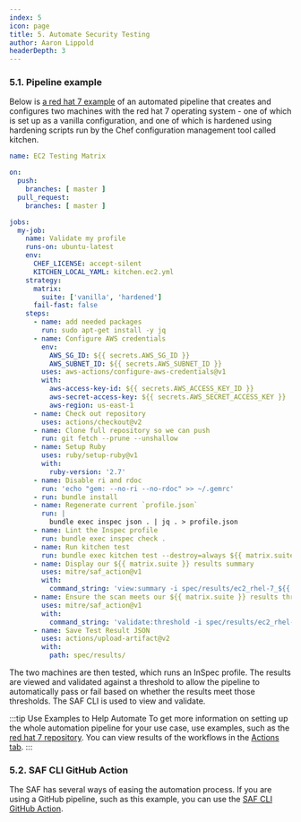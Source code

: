 ```yaml
---
index: 5
icon: page
title: 5. Automate Security Testing
author: Aaron Lippold
headerDepth: 3
---
```


### 5.1. Pipeline example 

Below is [a red hat 7 example](https://github.com/mitre/redhat-enterprise-linux-7-stig-baseline/blob/master/.github/workflows/verify-ec2.yml) of an automated pipeline that creates and configures two machines with the red hat 7 operating system - one of which is set up as a vanilla configuration, and one of which is hardened using hardening scripts run by the Chef configuration management tool called kitchen. 


```yaml
name: EC2 Testing Matrix

on:
  push:
    branches: [ master ]
  pull_request:
    branches: [ master ]

jobs:
  my-job:
    name: Validate my profile
    runs-on: ubuntu-latest
    env:
      CHEF_LICENSE: accept-silent
      KITCHEN_LOCAL_YAML: kitchen.ec2.yml
    strategy:
      matrix:
        suite: ['vanilla', 'hardened']
      fail-fast: false
    steps:
      - name: add needed packages
        run: sudo apt-get install -y jq
      - name: Configure AWS credentials
        env:
          AWS_SG_ID: ${{ secrets.AWS_SG_ID }}
          AWS_SUBNET_ID: ${{ secrets.AWS_SUBNET_ID }}
        uses: aws-actions/configure-aws-credentials@v1
        with:
          aws-access-key-id: ${{ secrets.AWS_ACCESS_KEY_ID }}
          aws-secret-access-key: ${{ secrets.AWS_SECRET_ACCESS_KEY }}
          aws-region: us-east-1
      - name: Check out repository
        uses: actions/checkout@v2
      - name: Clone full repository so we can push
        run: git fetch --prune --unshallow
      - name: Setup Ruby
        uses: ruby/setup-ruby@v1
        with:
          ruby-version: '2.7'
      - name: Disable ri and rdoc
        run: 'echo "gem: --no-ri --no-rdoc" >> ~/.gemrc'
      - run: bundle install
      - name: Regenerate current `profile.json`
        run: |
          bundle exec inspec json . | jq . > profile.json
      - name: Lint the Inspec profile
        run: bundle exec inspec check .
      - name: Run kitchen test
        run: bundle exec kitchen test --destroy=always ${{ matrix.suite }}-rhel-7 || true
      - name: Display our ${{ matrix.suite }} results summary
        uses: mitre/saf_action@v1
        with:
          command_string: 'view:summary -i spec/results/ec2_rhel-7_${{ matrix.suite }}.json'
      - name: Ensure the scan meets our ${{ matrix.suite }} results threshold
        uses: mitre/saf_action@v1
        with:
          command_string: 'validate:threshold -i spec/results/ec2_rhel-7_${{ matrix.suite }}.json -F ${{ matrix.suite }}.threshold.yml'
      - name: Save Test Result JSON
        uses: actions/upload-artifact@v2
        with:
          path: spec/results/
```

The two machines are then tested, which runs an InSpec profile. The results are viewed and validated against a threshold to allow the pipeline to automatically pass or fail based on whether the results meet those thresholds. The SAF CLI is used to view and validate.

:::tip Use Examples to Help Automate
To get more information on setting up the whole automation pipeline for your use case, use examples, such as the [red hat 7 repository](https://github.com/mitre/redhat-enterprise-linux-7-stig-baseline/blob/master/). You can view results of the workflows in the [Actions tab](https://github.com/mitre/redhat-enterprise-linux-7-stig-baseline/actions).
:::

### 5.2. SAF CLI GitHub Action 

The SAF has several ways of easing the automation process. If you are using a GitHub pipeline, such as this example, you can use the [SAF CLI GitHub Action](https://github.com/marketplace/actions/saf-cli-action).
